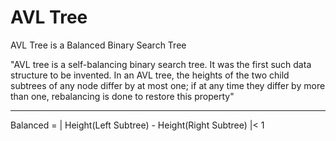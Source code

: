 <h1>AVL Tree</h1>

AVL Tree is a Balanced Binary Search Tree

"AVL tree is a self-balancing binary search tree. It was the first such data structure to be invented. In an AVL tree, the heights of the two child subtrees of any node differ by at most one; if at any time they differ by more than one, rebalancing is done to restore this property"
<hr>
Balanced = | Height(Left Subtree) - Height(Right Subtree) |< 1
